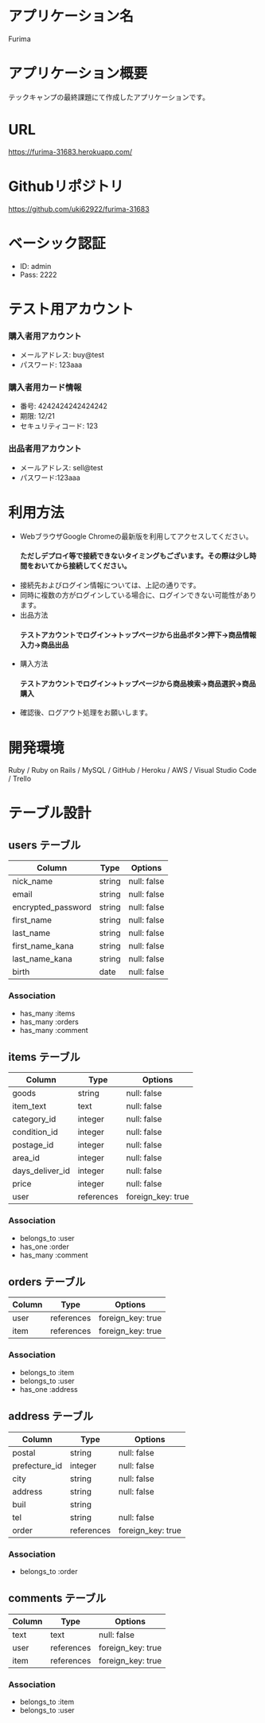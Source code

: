 # アプリケーション名
 Furima
# アプリケーション概要
テックキャンプの最終課題にて作成したアプリケーションです。
# URL
https://furima-31683.herokuapp.com/
# Githubリポジトリ
https://github.com/uki62922/furima-31683
# ベーシック認証
- ID: admin
- Pass: 2222
# テスト用アカウント
### 購入者用アカウント
- メールアドレス: buy@test
- パスワード: 123aaa
### 購入者用カード情報
- 番号: 4242424242424242 
- 期限: 12/21
- セキュリティコード: 123
### 出品者用アカウント
- メールアドレス: sell@test
- パスワード:123aaa
# 利用方法
- WebブラウザGoogle Chromeの最新版を利用してアクセスしてください。
  ####  ただしデプロイ等で接続できないタイミングもございます。その際は少し時間をおいてから接続してください。
- 接続先およびログイン情報については、上記の通りです。
- 同時に複数の方がログインしている場合に、ログインできない可能性があります。
- 出品方法
  #### テストアカウントでログイン→トップページから出品ボタン押下→商品情報入力→商品出品
- 購入方法
  #### テストアカウントでログイン→トップページから商品検索→商品選択→商品購入
- 確認後、ログアウト処理をお願いします。

# 開発環境
Ruby / Ruby on Rails / MySQL / GitHub / Heroku / AWS / Visual Studio Code / Trello
# テーブル設計

## users テーブル

| Column             | Type    | Options     |
| ------------------ | ------- | ----------- |
| nick_name          | string  | null: false |
| email              | string  | null: false |
| encrypted_password | string  | null: false |
| first_name         | string  | null: false |
| last_name          | string  | null: false |
| first_name_kana    | string  | null: false |
| last_name_kana     | string  | null: false |
| birth              | date    | null: false |

### Association
 
- has_many :items
- has_many :orders
- has_many :comment

## items テーブル

| Column          | Type       | Options           |
| ------------    | ---------- | ----------------- |
| goods           | string     | null: false       |
| item_text       | text       | null: false       |
| category_id     | integer    | null: false       |
| condition_id    | integer    | null: false       |
| postage_id      | integer    | null: false       |
| area_id         | integer    | null: false       |
| days_deliver_id | integer    | null: false       |
| price           | integer    | null: false       |
| user            | references | foreign_key: true |

### Association

- belongs_to :user
- has_one :order
- has_many :comment



## orders テーブル

| Column | Type       | Options           |
| ------ | ---------- | ----------------- |
| user   | references | foreign_key: true |
| item   | references | foreign_key: true |

### Association

- belongs_to :item
- belongs_to :user
- has_one :address


## address テーブル
| Column        | Type       | Options           |
| ------------- | ---------- | ----------------- |
| postal        | string     | null: false       |
| prefecture_id | integer    | null: false       |
| city          | string     | null: false       |
| address       | string     | null: false       |
| buil          | string     |                   |
| tel           | string     | null: false       |
| order         | references | foreign_key: true |


### Association

- belongs_to :order

## comments テーブル

| Column | Type       | Options           |
| ------ | ---------- | ----------------- |
| text   | text       | null: false       |
| user   | references | foreign_key: true |
| item   | references | foreign_key: true |

### Association

- belongs_to :item
- belongs_to :user